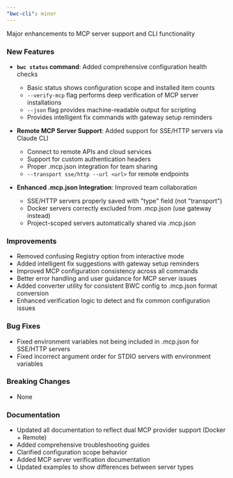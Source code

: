 ```yaml
---
"bwc-cli": minor
---
```


Major enhancements to MCP server support and CLI functionality

### New Features
- **`bwc status` command**: Added comprehensive configuration health checks
  - Basic status shows configuration scope and installed item counts
  - `--verify-mcp` flag performs deep verification of MCP server installations
  - `--json` flag provides machine-readable output for scripting
  - Provides intelligent fix commands with gateway setup reminders

- **Remote MCP Server Support**: Added support for SSE/HTTP servers via Claude CLI
  - Connect to remote APIs and cloud services
  - Support for custom authentication headers
  - Proper .mcp.json integration for team sharing
  - `--transport sse/http --url <url>` for remote endpoints

- **Enhanced .mcp.json Integration**: Improved team collaboration
  - SSE/HTTP servers properly saved with "type" field (not "transport")
  - Docker servers correctly excluded from .mcp.json (use gateway instead)
  - Project-scoped servers automatically shared via .mcp.json

### Improvements
- Removed confusing Registry option from interactive mode
- Added intelligent fix suggestions with gateway setup reminders
- Improved MCP configuration consistency across all commands
- Better error handling and user guidance for MCP server issues
- Added converter utility for consistent BWC config to .mcp.json format conversion
- Enhanced verification logic to detect and fix common configuration issues

### Bug Fixes
- Fixed environment variables not being included in .mcp.json for SSE/HTTP servers
- Fixed incorrect argument order for STDIO servers with environment variables

### Breaking Changes
- None

### Documentation
- Updated all documentation to reflect dual MCP provider support (Docker + Remote)
- Added comprehensive troubleshooting guides
- Clarified configuration scope behavior
- Added MCP server verification documentation
- Updated examples to show differences between server types